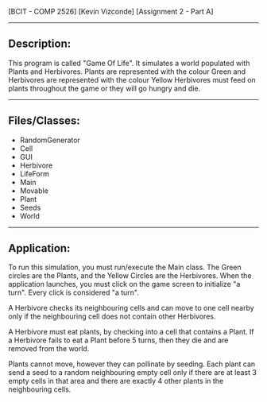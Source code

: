 [BCIT - COMP 2526] [Kevin Vizconde] [Assignment 2 - Part A]

------------
Description:
------------
This program is called "Game Of Life". It simulates a world populated with Plants and Herbivores.
Plants are represented with the colour Green
and Herbivores are represented with the colour Yellow
Herbivores must feed on plants throughout the game or they will go hungry and die.


--------------
Files/Classes:
--------------
- RandomGenerator
- Cell
- GUI
- Herbivore
- LifeForm
- Main
- Movable
- Plant
- Seeds
- World


------------
Application:
------------
To run this simulation, you must run/execute the Main class.
The Green circles are the Plants, and the Yellow Circles are the Herbivores.
When the application launches, you must click on the game screen to initialize "a turn".
Every click is considered "a turn".

A Herbivore checks its neighbouring cells and can move to one cell nearby
only if the neighbouring cell does not contain other Herbivores.

A Herbivore must eat plants, by checking into a cell that contains a Plant.
If a Herbivore fails to eat a Plant before 5 turns, then they die and are removed from the world.

Plants cannot move, however they can pollinate by seeding. Each plant can send a seed to a random
neighbouring empty cell only if there are at least 3 empty cells in that area and there are exactly
4 other plants in the neighbouring cells.

